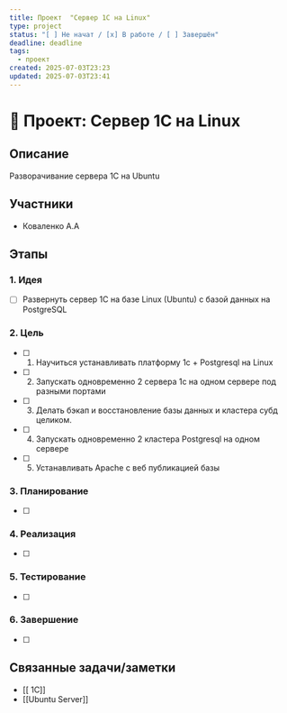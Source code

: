 ```yaml
---
title: Проект  "Сервер 1С на Linux"
type: project
status: "[ ] Не начат / [x] В работе / [ ] Завершён"
deadline: deadline
tags:
  - проект
created: 2025-07-03T23:23
updated: 2025-07-03T23:41
---
```


# 📌 Проект: Сервер 1С на Linux

## Описание
Разворачивание сервера 1С на Ubuntu

## Участники
-  Коваленко А.А

## Этапы
### 1. Идея
- [ ] Развернуть сервер 1С на базе Linux (Ubuntu) с базой данных на PostgreSQL 

### 2. Цель
- [ ] 1. Научиться устанавливать платформу 1с + Postgresql на Linux
- [ ] 2. Запускать одновременно 2 сервера 1с на одном сервере под разными портами
- [ ] 3. Делать бэкап и восстановление базы данных и кластера субд целиком.
- [ ] 4. Запускать одновременно 2 кластера Postgresql на одном сервере
- [ ] 5. Устанавливать Apache с веб публикацией базы 
### 3. Планирование
- [ ] 

### 4. Реализация
- [ ] 

### 5. Тестирование
- [ ] 

### 6. Завершение
- [ ] 

## Связанные задачи/заметки
- [[ 1C]]
- [[Ubuntu Server]]